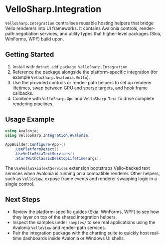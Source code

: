 # VelloSharp.Integration

`VelloSharp.Integration` centralises reusable hosting helpers that bridge Vello renderers into UI frameworks. It contains
Avalonia controls, render-path negotiation services, and utility types that higher-level packages (Skia, WinForms, WPF)
build upon.

## Getting Started

1. Install with `dotnet add package VelloSharp.Integration`.
2. Reference the package alongside the platform-specific integration (for example `VelloSharp.Avalonia.Vello`).
3. Use the provided controls or render-path helpers to set up renderer lifetimes, swap between GPU and sparse targets, and
   hook frame callbacks.
4. Combine with `VelloSharp.Gpu` and `VelloSharp.Text` to drive complete rendering pipelines.

## Usage Example

```csharp
using Avalonia;
using VelloSharp.Integration.Avalonia;

AppBuilder.Configure<App>()
    .UsePlatformDetect()
    .UseVelloSkiaTextServices()
    .StartWithClassicDesktopLifetime(args);
```

The `UseVelloSkiaTextServices` extension bootstraps Vello-backed text services when Avalonia is running on a compatible
renderer. Other helpers, such as `VelloView`, expose frame events and renderer swapping logic in a single control.

## Next Steps

- Review the platform-specific guides (Skia, WinForms, WPF) to see how they layer on top of the shared integration helpers.
- Inspect the samples under `samples/` to see real applications using the Avalonia `VelloView` and render-path services.
- Pair the integration package with the charting suite to quickly host real-time dashboards inside Avalonia or Windows UI shells.

